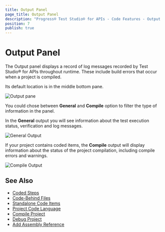 ```yaml
---
title: Output Panel
page_title: Output Panel
description: "Progress® Test Studio® for APIs - Code Features - Output Panel"
position: 7
publish: true
---
```


# Output Panel

The Output panel displays a record of log messages recorded by Test Studio® for APIs throughout runtime. These include build errors that occur when a project is compiled.

Its default location is in the middle bottom pane.

![Output pane][1]

You could chose between **General** and **Compile** option to filter the type of information in the panel.

In the **General** output you will see information about the test execution status, verification and log messages.

![General Output][2]

If your project contains coded items, the **Compile** output will display information about the status of the project compilation, including compile errors and warnings.

![Compile Output][3]


## See Also

* [Coded Steps](./coded-steps)
* [Code-Behind Files](./code-behind-files)
* [Standalone Code Items](./code-items)
* [Project Code Language](./project-coding-language)
* [Compile Project](./compile-project)
* [Debug Project](./debug-project)
* [Add Assembly Reference](./add-assembly-reference)

[1]: /img/features/code-features/output-pane.png
[2]: /img/features/code-features/general-output.png
[3]: /img/features/code-features/compile-output.png

